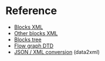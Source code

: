 # Reference
* [Blocks XML]
* [Other blocks XML]
* [Blocks tree]
* [Flow graph DTD]
* [JSON / XML conversion] (data2xml)

[Blocks XML]: https://github.com/gnuradio/gnuradio/tree/adaa7a265eef17d3b2f9a991e944fe20677b069b/grc/blocks
[Other blocks XML]: https://github.com/gnuradio/gnuradio/tree/adaa7a265eef17d3b2f9a991e944fe20677b069b/gr-blocks/grc
[Blocks tree]: https://github.com/gnuradio/gnuradio/blob/adaa7a265eef17d3b2f9a991e944fe20677b069b/gr-blocks/grc/blocks_block_tree.xml
[Flow graph DTD]: https://github.com/gnuradio/gnuradio/blob/adaa7a265eef17d3b2f9a991e944fe20677b069b/grc/core/flow_graph.dtd
[JSON / XML conversion]: https://npms.io/search?q=json+to+xml